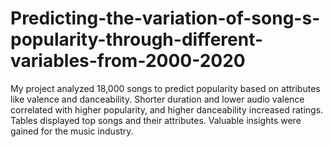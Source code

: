 # Predicting-the-variation-of-song-s-popularity-through-different-variables-from-2000-2020
My project analyzed 18,000 songs to predict popularity based on attributes like valence and danceability. Shorter duration and lower audio valence correlated with higher popularity, and higher danceability increased ratings. Tables displayed top songs and their attributes. Valuable insights were gained for the music industry.
